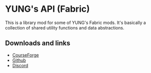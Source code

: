 # YUNG's API (Fabric)
This is a library mod for some of YUNG's Fabric mods. It's basically a collection of shared utility functions and data abstractions.

## Downloads and links
- [CourseForge](https://www.curseforge.com/minecraft/mc-mods/yungs-api-fabric)
- [Github](https://github.com/yungnickyoung/YUNGs-Api)
- [Discord](https://discord.gg/rns3beq)